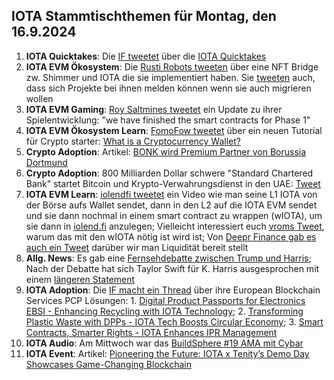 ## IOTA Stammtischthemen für Montag, den 16.9.2024

1. **IOTA Quicktakes**: Die [IF tweetet]() über die [IOTA Quicktakes]()
2. **IOTA EVM Ökosystem**: Die [Rusti Robots tweeten](https://x.com/RustyRobotCC/status/1833370866132152799) über eine NFT Bridge zw. Shimmer und IOTA die sie implementiert haben. Sie [tweeten](https://x.com/RustyRobotCC/status/1833371220445970458) auch, dass sich Projekte bei ihnen melden können wenn sie auch migrieren wollen
3. **IOTA EVM Gaming**: [Roy Saltmines tweetet](https://x.com/SaltminesRoy/status/1833386151220269481) ein Update zu ihrer Spielentwicklung: "we have finished the smart contracts for Phase 1"
4. **IOTA EVM Ökosystem Learn**: [FomoFow tweetet](https://x.com/FOMO_Fox/status/1833475515564376274) über ein neuen Tutorial für Crypto starter: [What is a Cryptocurrency Wallet?](https://fomofox.info/education/understanding-cryptocurrency-wallets/)
5. **Crypto Adoption**: Artikel: [BONK wird Premium Partner von Borussia Dortmund](https://www.btc-echo.de/schlagzeilen/dortmund-im-memecoin-fieber-bonk-wird-partner-des-bvb-191536/)
6. **Crypto Adoption**: 800 Milliarden Dollar schwere "Standard Chartered Bank" startet Bitcoin und Krypto-Verwahrungsdienst in den UAE: [Tweet](https://x.com/BitcoinMagazine/status/1833609345868661125)
7. **IOTA EVM Learn**: [iolendfi tweetet](https://x.com/iolendfi/status/1833601066660679682) ein Video wie man seine L1 IOTA von der Börse aufs Wallet sendet, dann in den L2 auf die IOTA EVM sendet und sie dann nochmal in einem smart contract zu wrappen (wIOTA), um sie dann in [iolend.fi](https://www.iolend.fi/markets) anzulegen; Vielleicht interessiert euch [vroms Tweet](https://x.com/Vrom14286662/status/1833623671992201587), warum das mit den wIOTA nötig ist wird ist; Von [Deepr Finance gab es auch ein Tweet](https://x.com/DeeprFinance/status/1833866633527300423) darüber wir man Liquidität bereit stellt
8. **Allg. News**: Es gab eine [Fernsehdebatte zwischen Trump und Harris](); Nach der Debatte hat sich Taylor Swift für K. Harris ausgesprochen mit einem [längeren Statement](https://x.com/wallstreetbets/status/1833705234457071725)
9. **IOTA Adoption**: Die [IF macht ein Thread](https://x.com/iota/status/1833837901215338601) über ihre European Blockchain Services PCP Lösungen: 1. [Digital Product Passports for Electronics EBSI - Enhancing Recycling with IOTA Technology](https://blog.iota.org/dpp-for-electronics-iota/); 2. [Transforming Plastic Waste with DPPs - IOTA Tech Boosts Circular Economy](https://blog.iota.org/dpp-plastics-iota/); 3. [Smart Contracts, Smarter Rights - IOTA Enhances IPR Management](https://blog.iota.org/ipr-management-iota/)
10. **IOTA Audio**: Am Mittwoch war das [BuildSphere #19 AMA mit Cybar](https://x.com/iota/status/1833868098887147868)
11. **IOTA Event**: Artikel: [Pioneering the Future: IOTA x Tenity’s Demo Day Showcases Game-Changing Blockchain](https://cryptonewsfocus.com/pioneering-the-future-iota-x-tenitys-demo-day-showcases-game-changing-blockchain-projects/)
